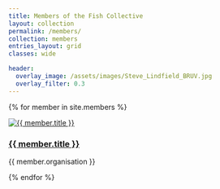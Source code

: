 ```yaml
---
title: Members of the Fish Collective
layout: collection
permalink: /members/
collection: members
entries_layout: grid
classes: wide

header:
  overlay_image: /assets/images/Steve_Lindfield_BRUV.jpg
  overlay_filter: 0.3
---
```


{% for member in site.members %}
  <div class="member-card">
    <a href="{{ member.external_url | default: member.url }}" target="_blank" rel="noopener">
      <img src="{{ member.image }}" alt="{{ member.title }}">
      <h3>{{ member.title }}</h3>
    </a>
    <p>{{ member.organisation }}</p>
  </div>
{% endfor %}

